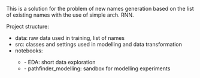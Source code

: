 This is a solution for the problem of new names generation based on the list of existing names with the use of simple arch. RNN.

Project structure:
<ul>
<li>data: raw data used in training, list of names</li>
<li>src: classes and settings used in modelling and data transformation</li>
<li>notebooks:</li>
    <ul>
    <li>- EDA: short data exploration</li>
    <li>- pathfinder_modelling: sandbox for modelling experiments</li>
    </ul>
</ul>
